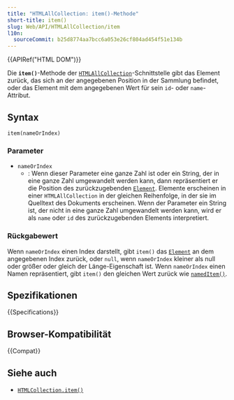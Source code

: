 ```yaml
---
title: "HTMLAllCollection: item()-Methode"
short-title: item()
slug: Web/API/HTMLAllCollection/item
l10n:
  sourceCommit: b25d8774aa7bcc6a053e26cf804ad454f51e134b
---
```


{{APIRef("HTML DOM")}}

Die **`item()`**-Methode der [`HTMLAllCollection`](/de/docs/Web/API/HTMLAllCollection)-Schnittstelle gibt das Element zurück, das sich an der angegebenen Position in der Sammlung befindet, oder das Element mit dem angegebenen Wert für sein `id`- oder `name`-Attribut.

## Syntax

```js-nolint
item(nameOrIndex)
```

### Parameter

- `nameOrIndex`
  - : Wenn dieser Parameter eine ganze Zahl ist oder ein String, der in eine ganze Zahl umgewandelt werden kann, dann repräsentiert er die Position des zurückzugebenden [`Element`](/de/docs/Web/API/Element). Elemente erscheinen in einer `HTMLAllCollection` in der gleichen Reihenfolge, in der sie im Quelltext des Dokuments erscheinen. Wenn der Parameter ein String ist, der nicht in eine ganze Zahl umgewandelt werden kann, wird er als `name` oder `id` des zurückzugebenden Elements interpretiert.

### Rückgabewert

Wenn `nameOrIndex` einen Index darstellt, gibt `item()` das [`Element`](/de/docs/Web/API/Element) an dem angegebenen Index zurück, oder `null`, wenn `nameOrIndex` kleiner als null oder größer oder gleich der Länge-Eigenschaft ist. Wenn `nameOrIndex` einen Namen repräsentiert, gibt `item()` den gleichen Wert zurück wie [`namedItem()`](/de/docs/Web/API/HTMLAllCollection/namedItem).

## Spezifikationen

{{Specifications}}

## Browser-Kompatibilität

{{Compat}}

## Siehe auch

- [`HTMLCollection.item()`](/de/docs/Web/API/HTMLCollection/item)
